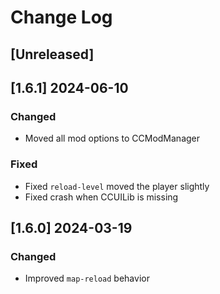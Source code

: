 <!-- markdownlint-disable MD013 MD024 -->

# Change Log

## [Unreleased]
## [1.6.1] 2024-06-10

### Changed

- Moved all mod options to CCModManager

### Fixed

- Fixed `reload-level` moved the player slightly
- Fixed crash when CCUILib is missing

## [1.6.0] 2024-03-19

### Changed

- Improved `map-reload` behavior

